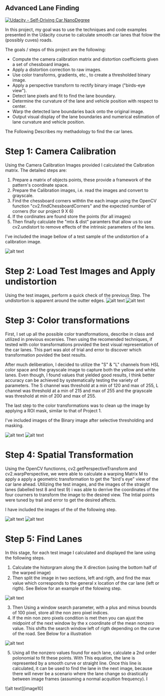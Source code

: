 ## Advanced Lane Finding
[![Udacity - Self-Driving Car NanoDegree](https://s3.amazonaws.com/udacity-sdc/github/shield-carnd.svg)](http://www.udacity.com/drive)

In this project, my goal was to use the techniques and code examples presented in the Udacity course to calculate smooth car lanes that folow the (possibly cuves) roads.  

The goals / steps of this project are the following:

* Compute the camera calibration matrix and distortion coefficients given a set of chessboard images.
* Apply a distortion correction to raw images.
* Use color transforms, gradients, etc., to create a thresholded binary image.
* Apply a perspective transform to rectify binary image ("birds-eye view").
* Detect lane pixels and fit to find the lane boundary.
* Determine the curvature of the lane and vehicle position with respect to center.
* Warp the detected lane boundaries back onto the original image.
* Output visual display of the lane boundaries and numerical estimation of lane curvature and vehicle position.

[//]: # (Image References)

[image1]: ./output_images/calibration_test.jpg "Test of Undistortion"
[image2]: ./output_images/camera_org.jpg "Test of Undistortion - Original Image"
[image3]: ./output_images/camera_und.jpg "Test of Undistortion - Undistorted Image"
[image4]: ./output_images/S_Gray_thres.jpg "S Channel & GrayScale Threshold"
[image5]: ./output_images/S_Gray_thres_mask.jpg "S Channel & GrayScale Threshold with ROI mask"
[image6]: ./output_images/B_eye_org.jpg "Warped Imaged - Color"
[image7]: ./output_images/B_eye_bin.jpg "Warped Imaged - with Color preprocessing"
[image8]: ./output_images/hist.jpg "Histogram of the bottom half of the Warped-Binary-Masked Image"
[image9]: ./output_images/search_window.jpg "Search window approach to find the pixels that represent the car lanes"


The Following Describes my methadology to find the car lanes. 

# Step 1: Camera Calibration

Using the Camera Calibration Images provided I calculated the Calbration matrix. The detailed steps are:
1. Prepare a matrix of objects points, these provide a framework of the pattern's coordinate space.
2. Prepare the Calibration images, i.e. read the images and convert to grayscale.
3. Find the chessboard corners withtin the each image using the OpenCV function "cv2.findChessboardCorners" and the expected number of corners (for our project 9 X 6)
4. If the cordinates are found store the points (for all images)
5. Then finally calculate the "mtx & dist" paramters that allow us to use cv2.undistort to remove effects of the intrinsic parameters of the lens. 

I've included the image bellow of a test sample of the undistortion of a calibration image.

![alt text][image1]

# Step 2: Load Test Images and Apply undistortion

Using the test images, perform a quick check of the previous Step. The undistortion is apparent around the outter edges.
![alt text][image2]
![alt text][image3]

# Step 3: Color transformations

First, I set up all the possible color trandformations, describe in class  and utilized in previous excersies. 
Then using the recomended techniques, if tested with color transformations provided the best visual representation of the car lanes. This part was alot of trial and error to discover which transformation povided the best results.

After much deliberation, I decided to utilize the "S" & "L" channels from HSL color space and the grayscale image to capture both the yellow and white lanes. Even though, I found values that yielded good results, I think better accuracy can be achieved by systematically testing the variety of parameters. The S channel was threshold at a min of 120 and max of 255, L channel was threshold at a min of 215 and max of 255 and the grayscale was threshold at min of 200 and max of 255.  

The last step to the color transformations was to clean up the image by applying a ROI mask, similar to that of Project 1. 

I've included images of the Binary image after selective thresholding and masking. 

![alt text][image4]
![alt text][image5]

# Step 4: Spatial Transformation

Using the OpenCV functionns, cv2.getPerspectiveTransform and cv2.warpPerspective, we were able to calculate a warping Matrix M to apply a 
apply a geometric transformation to get the "bird's eye" view of the car lane ahead. Utilizing the test images, and the images of the straight lanes (labelled test 8 and test 9) i was able to derrive the coordinates of the four courners to transform the image to the desired view. The Intial points were tuned by trail and error to get the desired affects.

I have included the images of the of the following step.

![alt text][image6]
![alt text][image7]

# Step 5: Find Lanes

In this stage, for each test image I calculated and displayed the lane using the following steps.
1. Calculate the historgram along the X direction (using the bottom half of the warped image)
2. Then split the image in two sections, left and rigth, and find the max value which corresponds to the general x location of the car lane (left or rigth). See Below for an example of the folowing step.

![alt text][image8]

3. Then Using a window search parameter, with a plus and minus bounds of 100 pixel, store all the non zero pixel indices.
4. If the min non zero pixels condition is met then you can ajust the midpoint of the next window by the x coordinate of the mean nonzero value. This shifts the search window left of rigth depending on the curve of the road. See Below for a illustration

![alt text][image9]

5. Using all the nonzero values found for each lane, calculate a 2nd order polonomial to fit these points. With This equation, the lane is represented by a smooth curve or straight line. Once this line is calculated, it can be used to find the lane in the next image, because there will never be a scenario where the lane change so drastically between image frames (assuming a normal acquition frequency). I 

![alt text][image10]






